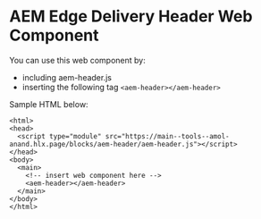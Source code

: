 # AEM Edge Delivery Header Web Component

You can use this web component by:
- including aem-header.js
- inserting the following tag `<aem-header></aem-header>`

Sample HTML below:

```
<html>
<head>
  <script type="module" src="https://main--tools--amol-anand.hlx.page/blocks/aem-header/aem-header.js"></script>
</head>
<body>
  <main>
    <!-- insert web component here -->
    <aem-header></aem-header>
  </main>
</body>
</html>
```
